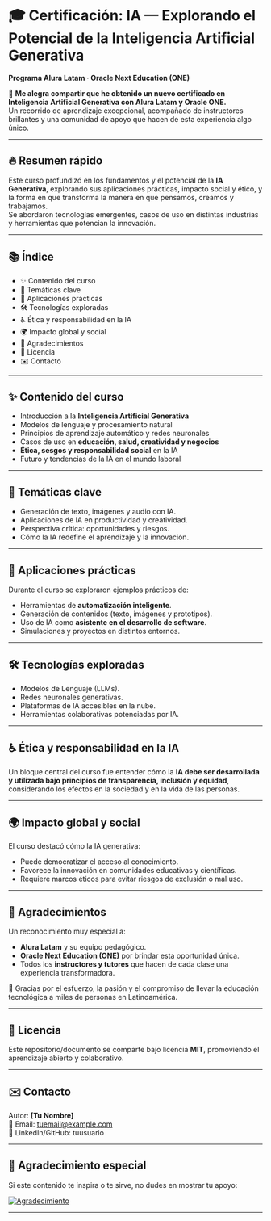 # 🎓 Certificación: IA — Explorando el Potencial de la Inteligencia Artificial Generativa  
**Programa Alura Latam · Oracle Next Education (ONE)**  

📜 **Me alegra compartir que he obtenido un nuevo certificado en Inteligencia Artificial Generativa con Alura Latam y Oracle ONE.**  
Un recorrido de aprendizaje excepcional, acompañado de instructores brillantes y una comunidad de apoyo que hacen de esta experiencia algo único.  

---

## 🔥 Resumen rápido
Este curso profundizó en los fundamentos y el potencial de la **IA Generativa**, explorando sus aplicaciones prácticas, impacto social y ético, y la forma en que transforma la manera en que pensamos, creamos y trabajamos.  
Se abordaron tecnologías emergentes, casos de uso en distintas industrias y herramientas que potencian la innovación.  

---

## 📚 Índice
- ✨ Contenido del curso  
- 🧠 Temáticas clave  
- 🤖 Aplicaciones prácticas  
- 🛠️ Tecnologías exploradas  
- ♿ Ética y responsabilidad en la IA  
- 🌍 Impacto global y social  
- 🤝 Agradecimientos  
- 📜 Licencia  
- ✉️ Contacto  

---

## ✨ Contenido del curso
- Introducción a la **Inteligencia Artificial Generativa**  
- Modelos de lenguaje y procesamiento natural  
- Principios de aprendizaje automático y redes neuronales  
- Casos de uso en **educación, salud, creatividad y negocios**  
- **Ética, sesgos y responsabilidad social** en la IA  
- Futuro y tendencias de la IA en el mundo laboral  

---

## 🧠 Temáticas clave
- Generación de texto, imágenes y audio con IA.  
- Aplicaciones de IA en productividad y creatividad.  
- Perspectiva crítica: oportunidades y riesgos.  
- Cómo la IA redefine el aprendizaje y la innovación.  

---

## 🤖 Aplicaciones prácticas
Durante el curso se exploraron ejemplos prácticos de:  
- Herramientas de **automatización inteligente**.  
- Generación de contenidos (texto, imágenes y prototipos).  
- Uso de IA como **asistente en el desarrollo de software**.  
- Simulaciones y proyectos en distintos entornos.  

---

## 🛠️ Tecnologías exploradas
- Modelos de Lenguaje (LLMs).  
- Redes neuronales generativas.  
- Plataformas de IA accesibles en la nube.  
- Herramientas colaborativas potenciadas por IA.  

---

## ♿ Ética y responsabilidad en la IA
Un bloque central del curso fue entender cómo la **IA debe ser desarrollada y utilizada bajo principios de transparencia, inclusión y equidad**, considerando los efectos en la sociedad y en la vida de las personas.  

---

## 🌍 Impacto global y social
El curso destacó cómo la IA generativa:  
- Puede democratizar el acceso al conocimiento.  
- Favorece la innovación en comunidades educativas y científicas.  
- Requiere marcos éticos para evitar riesgos de exclusión o mal uso.  

---

## 🤝 Agradecimientos
Un reconocimiento muy especial a:  
- **Alura Latam** y su equipo pedagógico.  
- **Oracle Next Education (ONE)** por brindar esta oportunidad única.  
- Todos los **instructores y tutores** que hacen de cada clase una experiencia transformadora.  

💖 Gracias por el esfuerzo, la pasión y el compromiso de llevar la educación tecnológica a miles de personas en Latinoamérica.  

---

## 📜 Licencia
Este repositorio/documento se comparte bajo licencia **MIT**, promoviendo el aprendizaje abierto y colaborativo.  

---

## ✉️ Contacto
Autor: **[Tu Nombre]**  
📧 Email: tuemail@example.com  
🔗 LinkedIn/GitHub: tuusuario  

---

## 🌟 Agradecimiento especial
Si este contenido te inspira o te sirve, no dudes en mostrar tu apoyo:  

[![Agradecimiento](https://img.shields.io/badge/%F0%9F%8C%9F-Da%20una%20estrella%20al%20repo-ff69b4)](https://github.com/)

---
